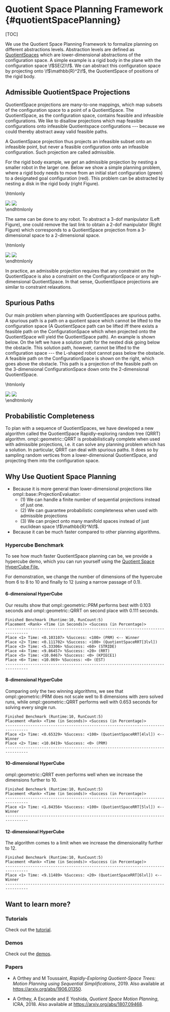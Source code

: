 # Quotient Space Planning Framework {#quotientSpacePlanning}

[TOC]

We use the Quotient Space Planning Framework to formalize planning on different abstractions levels.
Abstraction levels are defined as [QuotientSpaces](https://en.wikipedia.org/wiki/Quotient_space_(topology)) which are lower-dimensional abstractions of the configuration space.
A simple example is a rigid body in the plane with the configuration space \f$SE(2)\f$.
We can abstract this configuration space by projecting onto \f$\mathbb{R}^2\f$, the QuotientSpace of positions of the rigid body.

## Admissible QuotientSpace Projections

QuotientSpace projections are many-to-one mappings, which map subsets of the
configuration space to a point of a QuotientSpace. The QuotientSpace, as the
configuration space, contains feasible and infeasible configurations. We like to
disallow projections which map feasible configurations onto infeasible
Quotientspace configurations --- because we could thereby abstract away valid
feasible paths.

A QuotientSpace projection thus projects an infeasible subset onto an infeasible
point, but never a feasible configuration onto an infeasible configuration. Such
projection are called admissible.

For the rigid body example, we get an admissible projection by nesting a smaller
robot in the larger one. Below we show a simple planning problem, where a rigid
body needs to move from an initial start configuration (green) to a designated
goal configuration (red). This problem can be abstracted by nesting a disk in
the rigid body (right Figure).

\htmlonly
<div class="row">
  <img src="images/quotient/rigidbody2d_1.png" class="col-xs-6 col-xs-offset-3">
  <img src="images/quotient/rigidbody2d_2.png" class="col-xs-6 col-xs-offset-3">
</div>
</div>
\endhtmlonly

The same can be done to any robot. To abstract a 3-dof manipulator (Left Figure), one could remove the last link to obtain a 2-dof manipulator (Right Figure) which corresponds to a QuotientSpace projection from a 3-dimensional space to a 2-dimensional space.

\htmlonly
<div class="row">
  <img src="images/quotient/planar_manipulator_3dofs.png" class="col-xs-6 col-xs-offset-3">
  <img src="images/quotient/planar_manipulator_2dofs.png" class="col-xs-6 col-xs-offset-3">
</div>
</div>
\endhtmlonly

In practice, an admissible projection requires that any constraint on the
QuotientSpace is also a constraint on the ConfigurationSpace or any
high-dimensional QuotientSpace. In that sense, QuotientSpace projections are
similar to constraint relaxations.

## Spurious Paths

Our main problem when planning with QuotientSpaces are spurious paths. A
spurious path is a path on a quotient space which cannot be lifted to the
configuration space (A QuotientSpace path can be lifted iff there exists a
feasible path on the ConfigurationSpace which when projected onto the
QuotientSpace will yield the QuotientSpace path). An example is shown below. On
the left we have a solution path for the nested disk going below the obstacle.
This solution path, however, cannot be lifted to the configuration space --- the
L-shaped robot cannot pass below the obstacle. A feasible path on the
ConfigurationSpace is shown on the right, which goes above the obstacle. This
path is a projection of the feasible path on the 3-dimensional
ConfigurationSpace down onto the 2-dimensional QuotientSpace.

\htmlonly
<div class="row">
  <img src="images/quotient/rigidbody2d_3.png" class="col-xs-6 col-xs-offset-3">
  <img src="images/quotient/rigidbody2d_4.png" class="col-xs-6 col-xs-offset-3">
</div>
</div>
\endhtmlonly

## Probabilistic Completeness

To plan with a sequence of QuotientSpaces, we have developed a new algorithm
called the QuotientSpace Rapidly-exploring random tree (QRRT) algorithm.
ompl::geometric::QRRT is probabilistically complete when used with admissible
projections, i.e. it can solve any planning problem which has a solution. In
particular, QRRT can deal with spurious paths. It does so by sampling random
vertices from a lower-dimensional QuotientSpace, and projecting them into the
configuration space.

## Why Use Quotient Space Planning

- Because it is more general than lower-dimensional projections like
  ompl::base::ProjectionEvaluator:
  - (1) We can handle a finite number of sequential projections instead of just one.
  - (2) We can guarantee probabilistic completeness when used with admissible projections
  - (3) We can project onto many manifold spaces instead of just euclidean
    space \f$\mathbb{R}^N\f$.
- Because it can be much faster compared to other planning algorithms.

### Hypercube Benchmark

To see how much faster QuotientSpace planning can be, we provide a hypercube
demo, which you can run yourself using the [Quotient Space HyperCube File.](QuotientSpacePlanningHyperCube_8cpp_source.html)

For demonstration, we change the number of dimensions of the hypercube from
6 to 8 to 10 and finally to 12 (using a narrow passage
of 0.1).

#### 6-dimensional HyperCube

Our results show that ompl::geometric::PRM
performs best with 0.103 seconds and ompl::geometric::QRRT on second place
with 0.111 seconds.

~~~{.txt}
Finished Benchmark (Runtime:10, RunCount:5)
Placement <Rank> <Time (in Seconds)> <Success (in Percentage)>
--------------------------------------------------------------------------------
Place <1> Time: <0.103107> %Success: <100> (PRM) <-- Winner
Place <2> Time: <0.111702> %Success: <100> (QuotientSpaceRRT[3lvl])
Place <3> Time: <5.33306> %Success: <60> (STRIDE)
Place <4> Time: <9.86457> %Success: <20> (RRT)
Place <5> Time: <10.0467> %Success: <0> (KPIECE1)
Place <6> Time: <10.069> %Success: <0> (EST)
--------------------------------------------------------------------------------
~~~

#### 8-dimensional HyperCube

Comparing only the two winning algorithms, we see that ompl::geometric::PRM does not scale well to 8 dimensions with zero solved runs, while ompl::geometric::QRRT performs well with 0.653 seconds for solving every single run.

~~~{.txt}
Finished Benchmark (Runtime:10, RunCount:5)
Placement <Rank> <Time (in Seconds)> <Success (in Percentage)>
--------------------------------------------------------------------------------
Place <1> Time: <0.65329> %Success: <100> (QuotientSpaceRRT[4lvl]) <-- Winner
Place <2> Time: <10.0419> %Success: <0> (PRM)
--------------------------------------------------------------------------------
~~~

#### 10-dimensional HyperCube

ompl::geometric::QRRT even performs well when we increase the dimensions further to 10.

~~~{.txt}
Finished Benchmark (Runtime:10, RunCount:5)
Placement <Rank> <Time (in Seconds)> <Success (in Percentage)>
--------------------------------------------------------------------------------
Place <1> Time: <1.84356> %Success: <100> (QuotientSpaceRRT[5lvl]) <-- Winner
--------------------------------------------------------------------------------
~~~

#### 12-dimensional HyperCube

The algorithm comes to a limit when we increase the dimensionality further to 12.

~~~{.txt}
Finished Benchmark (Runtime:10, RunCount:5)
Placement <Rank> <Time (in Seconds)> <Success (in Percentage)>
--------------------------------------------------------------------------------
Place <1> Time: <9.11489> %Success: <20> (QuotientSpaceRRT[6lvl]) <-- Winner
--------------------------------------------------------------------------------
~~~

## Want to learn more?

### Tutorials

Check out the [tutorial](quotientSpacePlanningTutorial.html).

### Demos

Check out the [demos](group__demos.html).

### Papers

- A Orthey and M Toussaint, _Rapidly-Exploring Quotient-Space Trees: Motion Planning using Sequential Simplifications_, 2019. Also available at <https://arxiv.org/abs/1906.01350>.

- A Orthey, A Escande and E Yoshida, _Quotient Space Motion Planning_, ICRA, 2018. Also available at <https://arxiv.org/abs/1807.09468>.
